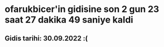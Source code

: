 # ofarukbicer'in gidisine son 2 gun 23 saat 27 dakika 49 saniye kaldi

## Gidis tarihi: 30.09.2022 :(